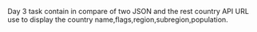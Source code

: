 Day 3 task contain in compare of two JSON and  the rest country API URL use to display the country name,flags,region,subregion,population.